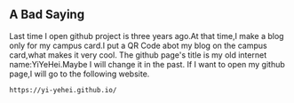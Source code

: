 ## A Bad Saying

Last time I open github project is three years ago.At that time,I make a blog only for my campus card.I put a QR Code abot my blog on the campus card,what makes it very cool.
The github page's title is my old internet name:YiYeHei.Maybe I will change it in the past.
If I want to open my github page,I will go to the following website.
```
https://yi-yehei.github.io/
```
